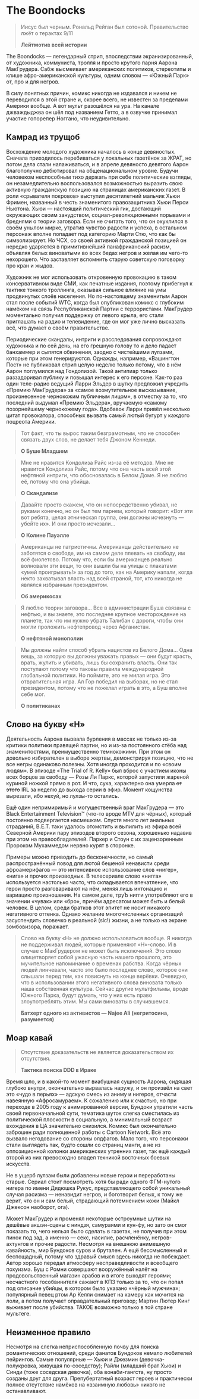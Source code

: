 # The Boondocks

>   Иисус был черным. Рональд Рейган был сотоной. Правительство лжёт о терактах 9/11
>
>   **Лейтмотив всей истории**

The Boondocks — легендарный стрип, впоследствии экранизированный, от художника, коммуниста, тролля и просто крутого парня Аарона МакГрудера. Сабж высмеивает американских политиков, стереотипы и клише афро-американской культуры, одним словом — «Южный Парк» от, про и для негров.

В силу понятных причин, комикс никогда не издавался и никем не переводился в этой стране и, скорее всего, не известен за пределами Америки вообще. А вот мульт разошёлся на ура. На канале джваждыджва он шёл под названием Гетто, а в озвучке принимал участие гопорепер Ноггано, что неудивительно.

## Камрад из трущоб

Восхождение молодого художника началось в конце девяностых. Сначала приходилось перебиваться у локальных газетёнок за ЖРАТ, но потом дела стали налаживаться, и в апреле девяносто девятого Аарон благополучно дебютировал на общенациональном уровне. Будучи человеком неспособным тихо держать при себе политические взгляды, он незамедлительно воспользовался возможностью выразить свою активную гражданскую позицию на страницах американских газет. В роли «срывателя покровов» выступил десятилетний мальчик Хьюи Фримен, названный в честь знаменитого правозащитника Хьюи Перси Ньютона. Хьюи — настоящий политический гик, достающий окружающих своим занудством, социал-революционными порывами и бреднями о теории заговора. Если не считать того, что он окуклился в своём унылом мирке, утратив чувство радости и успеха, в остальном персонаж вполне попадает под категорию Марти Стю, что как бы символизирует. Но ЧСХ, со своей активной гражданской позицией он нередко ударяется в примитивнейший панафриканский расизм, объявляя белых виноватыми во всех бедах негров и желая им чего-то нехорошего. Что заставляет вспомнить старую советскую поговорку про кран и жыдов.

Художник не мог использовать откровенную провокацию в таком консервативном виде СМИ, как печатные издания, поэтому прибегнул к тактике тонкого троллинга, оказывая сильное влияние на умы продвинутых слоёв населения. Но по-настоящему знаменитым Аарон стал после событий WTC, когда был опубликован комикс с глубоким намёком на связь Республиканской Партии с террористами. МакГрудер моментально получил поддержку от левого крыла, его стали приглашать на радио и телевидение, где он мог уже лично высказать всё, что думает о своём правительстве.

Периодические скандалы, интриги и расследования сопровождают художника и по сей день, на его грешную голову то и дело падает банхаммер и сыпятся обвинения, заодно с чистейшими лулзами, которые при этом генерируются. Однажды, например, «Вашингтон Пост» не публиковал стрип целую неделю только потому, что в нём Аарон поглумился над Гондолизой. Такой антипиар только раззадоривал публику и повышал интерес к его персоне. Как-то раз один теле-радио ведущий Ларри Эльдер в шутку предложил учредить «Премию МакГрудера» за «самое возмутительное высказывание, произнесенное чернокожим публичным лицом», в отместку за то, что последний выдумал «Премию Эльдера», вручаемую «самому позорнейшему чернокожему года». Вдобавок Ларри привёл несколько цитат провокатора, способных вызвать самый лютый бугурт у каждого поцреота Америки.

>   Тот факт, что ты вырос таким безграмотным, что не способен связать двух слов, не делает тебя Джоном Кеннеди.
>
>   **О Буше Младшем**

>   Мне не нравится Кондолиза Райс из-за её методов. Мне не нравится Кондолиза Райс, потому что она часть всей этой нефтяной интриги, что обосновалась в Белом Доме. Я не люблю её, потому что она убийца.
>
>   **О Скандализе**

>   Давайте просто скажем, что он непосредственно убивал, не руками конечно, но он был тем парнем, который говорит: «Вот эти вот ребята, целая этническая группа, они должны исчезнуть — убейте их». И они просто исчезали…
>
>   **О Колине Пауэлле**

>   Американцы не патриотичны. Американцы действительно не заботятся о свободе, им на самом деле плевать на свободу, им всё фиолетово. Потому что, если бы американцев реально волновали эти вещи, то они вышли бы на улицы с плакатами «умей проигрывать!» за год до того, как на Америку напали, когда некто захватывал власть над всей страной, тот, кто никогда не являлся избранным президентом.
>
>   **Об америкосах**

>   Я люблю теории заговора… Все в администрации Буша связаны с нефтью, и вы знаете, это последнее крупное месторождение на планете, так что им нужно убрать Талибан с дороги, чтобы они могли проложить нефтепровод через Афганистан.
>
>   **О нефтяной монополии**

>   Мы должны найти способ убрать нацистов из Белого Дома… Одна вещь, за которую вы должны уважать правых — они будут красть, врать, жулить и убивать, лишь бы сохранить власть. Они так поступают потому что таковы правила международной глобальной политики. Но поймите, это не милая игра. Это отвратительная игра. Ал Гор победил на выборах, но не стал президентом, потому что не пожелал играть в это, а Буш вполне себе мог.
>
>   **О политиканах**

## Слово на букву «Н»

Деятельность Аарона вызвала бурления в массах не только из-за критики политики правящей партии, но и из-за постоянного стёба над знаменитостями, преимущественно темнокожими. При этом он довольно избирателен в выборе жертвы, демонстрируя позицию, что не все негры одинаково полезны. Хотя иногда проходится и по «своим людям». В эпизоде «The Trial of R. Kelly» был вброс с участием иконы всех борцов за свободу — Розы Ли Паркс, которой запустили жареной куриной ножкой прямо в рот. И что, сука, характерно она умерла ~~от этого~~ IRL за неделю до выхода серии в эфир. Момент кощунства вырезали, ибо нехуй, но лулзы-то остались.

Ещё один непримиримый и могущественный враг МакГрудера — это Black Entertainment Television™ (что-то вроде MTV для чёрных), который постоянно подвергается насмешкам. Спустя много лет анальных страданий, B.E.T. таки удалось отомстить и выпилить из эфира всей Северной Америки пару эпизодов второго сезона, хорошенько надавив при этом на правообладателей. Паркер и Стоун с их зацензоренным Пророком Мухаммедом нервно курят в сторонке.

Примеры можно приводить до бесконечности, но самый распространённый повод для лютой бешеной ненависти среди афроамерифагов — это интенсивное использование слов «нигер», «нига» и прочих производных. В телесериале слово «нигга» используется настолько часто, что складывается впечатление, что герои просто разговаривают на нём, меняя лишь интонацию и вариацию произношения. На самом деле, труЪ нигги употребляют его в значении «чувак» или «бро», причём адресатом может быть и белый человек. В целом, среди братков этот эпитет не носит никакого негативного оттенка. Однако желание многочисленных организаций засуспендить словечко в реальной (sic!) жизни, а не только на экране зомбовизора, поражает.

>   Слово на букву «Н» не должно использоваться вообще. Я никогда не поддерживал людей, которые применяют «Н»-слово. И в случае с МакГрудером не может быть исключений. Это слово олицетворяет собой ужасную часть нашего прошлого, это мучительное напоминание о временах рабства. Когда чёрных людей линчевали, часто это было последнее слово, которое они слышали перед тем, как повиснуть на конце верёвки. Очевидно, что в использовании этого негативного слова виновата только наша собственная культура. Сейчас другие мультфильмы, вроде Южного Парка, будут думать, что у них есть право злоупотреблять этим. Мы сами виноваты в случившемся.
>
>   **Батхерт одного из активистов — Najee Ali (негритосина, разумеется)**

## Моар кавай

>   Отсутствие доказательств не является доказательством их отсутствия.
>
>   **Тактика поиска DDD в Ираке**

Время шло, и в какой-то момент виабушная сущность Аарона, сидящая глубоко внутри, окончательно вырвалась наружу, и он произвёл на свет это «чудо в перьях» — адскую смесь из аниму и нигеров, отчасти навеянную «Афросамураем». К сожалению или к счастью, но при переходе в 2005 году к анимированной версии, Бундоки утратили часть своей первоначальной сути, тематика шуток слегка сместилась из политической плоскости в социальную, а минимальный возраст вхождения в ЦА значительно снизился. Комикс был окончательно заброшен ради полноценной работы с Cartoon Network. Всё это вызвало негодование со стороны олдфагов. Мало того, что персонажи стали выглядеть так, будто сошли со страниц манги, а не из оппозиционной колонки американских утренних газет, так ещё каждый второй из них превосходно владел техникой восточных боевых искусств.

Не в ущерб лулзам были добавлены новые герои и переработаны старые. Сериал стоит посмотреть хотя бы ради одного ФГМ-нутого нигера по имени Дядюшка Рукус, представляющего собой уникальный случая расизма — ненавидит негров, и боготворит белых, к тому же верит, что он и сам белый, страдающий потемнением кожи (Майкл Джексон наоборот, ога).

Может МакГрудер и променял некоторые остроумные шутки на дешёвые акшэн-сцены с ниндзя, самураями и кун-фу, но зато он смог показать то, чего нельзя было сделать в газетах, не получив при этом пинок под зад, а именно — секс, насилие, расчленёнку, негров-ахтунгов и прочие радости. Несмотря на внешнюю анимешную кавайность, мир Бундоков суров и брутален. А ещё бессмысленный и беспощадный, потому что здравый смысл здесь никогда не побеждает. Автор хорошо передал атмосферу несправедливости и всеобщего похуизма. Буш с Ромни совершают вооружённый налёт на продовольственный магазин арабов и в итоге выходят героями; несчастного гособвинителя сажают в КПЗ только за то, что он попал под описание убийцы, в котором было указано «чёрный мужчина»; популярный певец ртом Ар Келли снимает на камеру как мочится на лоли, а потом получает оправдательный приговор; Мартин Лютер Кинг выживает после убийства. ТАКОЕ возможно только в той стране мультеге.

## Неизменное правило

Несмотря на слегка неприспособленную почву для поиска романтических отношений, среди фанатов Бундоков немало любителей пейрингов. Самые популярные — Хьюи и Джезмин (девочка-полукровка, живущая по-соседству); Райли (младший брат Хьюи) и Синди (тоже соседская девочка), оба вонаби-гангста, ну просто созданы друг для друга. Препубертатный возраст героев и практически полное отсутствие намёков на «взаимную любовь» никого не останавливают.
